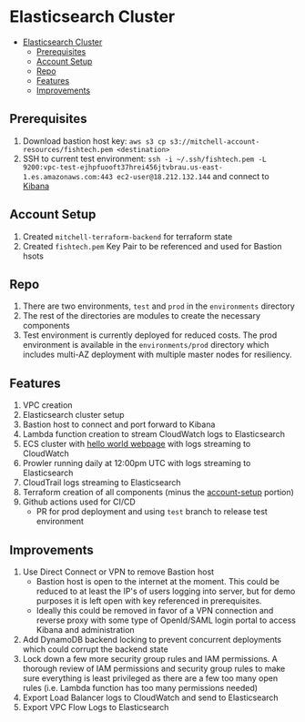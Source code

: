# Elasticsearch Cluster

- [Elasticsearch Cluster](#elasticsearch-cluster)
  - [Prerequisites](#prerequisites)
  - [Account Setup](#account-setup)
  - [Repo](#repo)
  - [Features](#features)
  - [Improvements](#improvements)

## Prerequisites

1. Download bastion host key: `aws s3 cp s3://mitchell-account-resources/fishtech.pem <destination>`
2. SSH to current test environment: `ssh -i ~/.ssh/fishtech.pem -L 9200:vpc-test-ejhpfuooft37hrei456jtvbrau.us-east-1.es.amazonaws.com:443 ec2-user@18.212.132.144` and connect to [Kibana](https://localhost:9200/_plugin/kibana)

## Account Setup

1. Created `mitchell-terraform-backend` for terraform state
2. Created `fishtech.pem` Key Pair to be referenced and used for Bastion hsots

## Repo

1. There are two environments, `test` and `prod` in the `environments` directory
2. The rest of the directories are modules to create the necessary components
3. Test environment is currently deployed for reduced costs. The prod environment is available in the `environments/prod` directory which includes multi-AZ deployment with multiple master nodes for resiliency.

## Features

1. VPC creation
2. Elasticsearch cluster setup
3. Bastion host to connect and port forward to Kibana
4. Lambda function creation to stream CloudWatch logs to Elasticsearch
5. ECS cluster with [hello world webpage](http://fishtech-948506374.us-east-1.elb.amazonaws.com:8080/) with logs streaming to CloudWatch
6. Prowler running daily at 12:00pm UTC with logs streaming to Elasticsearch
7. CloudTrail logs streaming to Elasticsearch
8. Terraform creation of all components (minus the [account-setup](#account-setup) portion)
9. Github actions used for CI/CD
   - PR for prod deployment and using `test` branch to release test environment

## Improvements

1. Use Direct Connect or VPN to remove Bastion host
   - Bastion host is open to the internet at the moment. This could be reduced to at least the IP's of users logging into server, but for demo purposes it is left open with key referenced in prerequisites.
   - Ideally this could be removed in favor of a VPN connection and reverse proxy with some type of OpenId/SAML login portal to access Kibana and administration
2. Add DynamoDB backend locking to prevent concurrent deployments which could corrupt the backend state
3. Lock down a few more security group rules and IAM permissions. A thorough review of IAM permissions and security group rules to make sure everything is least privileged as there are a few too many open rules (i.e. Lambda function has too many permissions needed)
4. Export Load Balancer logs to CloudWatch and send to Elasticsearch
5. Export VPC Flow Logs to Elasticsearch
